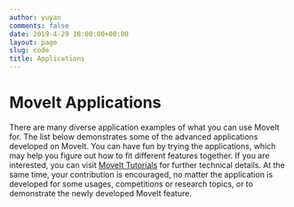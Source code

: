 ```yaml
---
author: yuyan
comments: false
date: 2019-4-29 18:00:00+00:00
layout: page
slug: code
title: Applications
---
```


# MoveIt Applications

There are many diverse application examples of what you can use MoveIt for. The list below demonstrates some of the advanced applications developed on MoveIt. You can have fun by trying the applications, which may help you figure out how to fit different features together. If you are interested, you can visit [MoveIt Tutorials](https://ros-planning.github.io/moveit_tutorials/) for further technical details. At the same time, your contribution is encouraged, no matter the application is developed for some usages, competitions or research topics, or to demonstrate the newly developed MoveIt feature.
